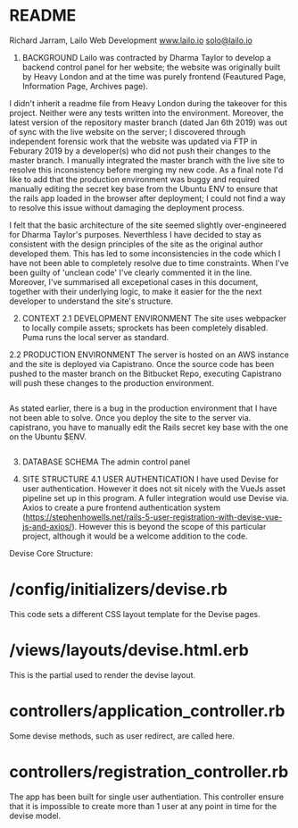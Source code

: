 # README

Richard Jarram, Lailo Web Development
www.lailo.io
solo@lailo.io

1. BACKGROUND
Lailo was contracted by Dharma Taylor to develop a backend control panel for her website; the website was originally built by Heavy London and at the time was purely frontend (Feautured Page, Information Page, Archives page).

I didn't inherit a readme file from Heavy London during the takeover for this project. Neither were any tests written into the environment. Moreover, the latest version of the repository master branch (dated Jan 6th 2019) was out of sync with the live website on the server; I discovered through independent forensic work that the website was updated via FTP in Feburary 2019 by a developer(s) who did not push their changes to the master branch. I manually integrated the master branch with the live site to resolve this inconsistency before merging my new code. As a final note I'd like to add that the production environment was buggy and required manually editing the secret key base from the Ubuntu ENV to ensure that the rails app loaded in the browser after deployment; I could not find a way to resolve this issue without damaging the deployment process.

I felt that the basic architecture of the site seemed slightly over-engineered for Dharma Taylor's purposes. Neverthless I have decided to stay as consistent with the design principles of the site as the original author developed them. This has led to some inconsistencies in the code which I have not been able to completely resolve due to time constraints. When I've been guilty of 'unclean code' I've clearly commented it in the line. Moreover, I've summarised all excepetional cases in this document, together with their underlying logic, to make it easier for the the next developer to understand the site's structure.

2. CONTEXT
2.1 DEVELOPMENT ENVIRONMENT
The site uses webpacker to locally compile assets; sprockets has been completely disabled. Puma runs the local server as standard.

2.2 PRODUCTION ENVIRONMENT
The server is hosted on an AWS instance and the site is deployed via Capistrano. Once the source code has been pushed to the master branch on the Bitbucket Repo, executing Capistrano will push these changes to the production environment.
```
```

As stated earlier, there is a bug in the production environment that I have not been able to solve. Once you deploy the site to the server via. capistrano, you have to manually edit the Rails secret key base with the one on the Ubuntu $ENV.
```
```

3. DATABASE SCHEMA
The admin control panel


4. SITE STRUCTURE
4.1 USER AUTHENTICATION
I have used Devise for user authentication. However it does not sit nicely with the VueJs asset pipeline set up in this program. A fuller integration would use Devise via. Axios to create a pure frontend authentication system (https://stephenhowells.net/rails-5-user-registration-with-devise-vue-js-and-axios/). However this is beyond the scope of this particular project, although it would be a welcome addition to the code.

Devise Core Structure:
# /config/initializers/devise.rb
This code sets a different CSS layout template for the Devise pages.
# /views/layouts/devise.html.erb
This is the partial used to render the devise layout.
# controllers/application_controller.rb
Some devise methods, such as user redirect, are called here.
# controllers/registration_controller.rb
The app has been built for single user authentiation. This controller ensure that it is impossible to create more than 1 user at any point in time for the devise model.
